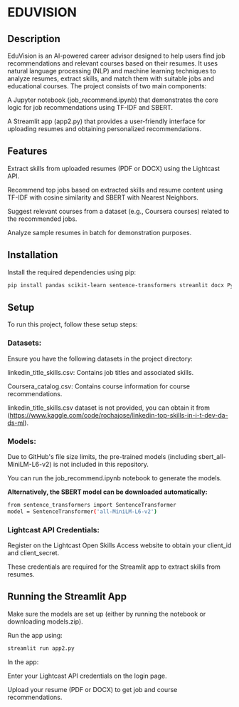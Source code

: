 # EDUVISION
## Description

EduVision is an AI-powered career advisor designed to help users find job recommendations and relevant courses based on their resumes. It uses natural language processing (NLP) and machine learning techniques to analyze resumes, extract skills, and match them with suitable jobs and educational courses. The project consists of two main components:

A Jupyter notebook (job_recommend.ipynb) that demonstrates the core logic for job recommendations using TF-IDF and SBERT.

A Streamlit app (app2.py) that provides a user-friendly interface for uploading resumes and obtaining personalized recommendations.

## Features

Extract skills from uploaded resumes (PDF or DOCX) using the Lightcast API.

Recommend top jobs based on extracted skills and resume content using TF-IDF with cosine similarity and SBERT with Nearest Neighbors.

Suggest relevant courses from a dataset (e.g., Coursera courses) related to the recommended jobs.

Analyze sample resumes in batch for demonstration purposes.

## Installation

Install the required dependencies using pip:
```bash
pip install pandas scikit-learn sentence-transformers streamlit docx PyPDF2 requests joblib numpy
```
## Setup

To run this project, follow these setup steps:

### Datasets:

Ensure you have the following datasets in the project directory:

linkedin_title_skills.csv: Contains job titles and associated skills.

Coursera_catalog.csv: Contains course information for course recommendations.

linkedin_title_skills.csv dataset is not provided, you can obtain it from (https://www.kaggle.com/code/rochajose/linkedin-top-skills-in-i-t-dev-da-ds-ml).

### Models:

Due to GitHub's file size limits, the pre-trained models (including sbert_all-MiniLM-L6-v2) is not included in this repository.

You can run the job_recommend.ipynb notebook to generate the models.

**Alternatively, the SBERT model can be downloaded automatically:**
```bash
from sentence_transformers import SentenceTransformer
model = SentenceTransformer('all-MiniLM-L6-v2')
```

### Lightcast API Credentials:

Register on the Lightcast Open Skills Access website to obtain your client_id and client_secret.

These credentials are required for the Streamlit app to extract skills from resumes.

## Running the Streamlit App

Make sure the models are set up (either by running the notebook or downloading models.zip).

Run the app using:
```bash
streamlit run app2.py
```

In the app:

Enter your Lightcast API credentials on the login page.

Upload your resume (PDF or DOCX) to get job and course recommendations.
